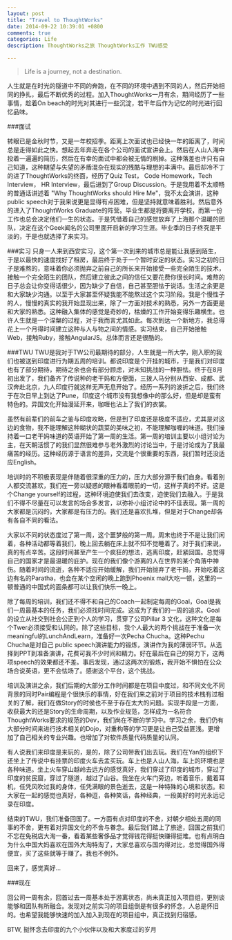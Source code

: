 ```yaml
---
layout: post
title: "Travel to ThoughtWorks"
date: 2014-09-22 10:39:01 +0800
comments: true
categories: Life
description: ThoughtWorks之旅 ThoughtWorks工作 TWU感受

---
```

> Life is a journey, not a destination.

人生就是在时光的隧道中不同的奔跑，在不同的环境中遇到不同的人，然后开始相同的挣扎，最后不断优秀的过程。加入ThoughtWorks一月有余，期间经历了一些事情，趁着On beach的时光对其进行一些沉淀，若干年后作为记忆的时光进行回忆品味。

###面试

转眼已是金秋时节，又是一年校招季。距离上次面试也已经快一年的距离了，时间总是走得如此之快。想起去年奔走在各个公司的面试宣讲会上。然后在人山人海中投着一遍遍的简历，然后在有幸的面试中都会被无情的刷掉。这种落差也许只有自己知道，这种期望与失望的矛盾混杂在现实的残酷与理想的丰满中。最后却冷不丁的进了ThoughtWorks的终面，经历了Quiz Test， Code Homework，Tech Interview， HR Interview，最后进到了Group Discussion。于是我用着不太顺畅的普通话讲述着 "Why ThoughtWorks should Hire Me"，我不太会演讲，这种public speech对于我来说更是显得有点困难，但是坚持就意味着胜利。然后意外的进入了ThoughtWorks Graduate的阵营。毕业生都是将要离开学校，而第一份工作也总会决定他们一生的状态。于是凭借着自己的感觉放弃了上海那个温暖的团队，决定在这个Geek闻名的公司里面开启新的学习生涯。毕业季的日子终究是平淡的，于是也就选择了来实习。

<!-- more -->

###实习
只身一人来到西安实习，这个第一次到来的城市总是能让我感到陌生，于是以最快的速度找好了租房，最后终于处于一个暂时安定的状态。实习之初的日子是难熬的，意味着你必须抛弃之前自己的所长来开始接受一些完全陌生的技术，接触一个完全陌生的团队，然后建立彼此之间的信任又要花费你很长时间。难熬的日子总会让你变得话很少，因为缺少了自信，自己甚至胆怯于说话。生活之余更是和大家缺少沟通。以至于大家甚至怀疑我能不能熬过这个实习阶段。我是个慢性子的人，慢慢的真实的我开始显现出来，除了一方面对技术的熟悉，另外一方面更是和大家的熟悉。这种融入集体的感觉是奇妙的，枯燥的工作开始变得乐趣横生。也许人生就是一个涅槃的过程，对于我而言尤其如此。每次到达一个新地方，我总得花上一个月得时间建立这种与人与物之间的情感。实习结束，自己开始接触Web，接触Ruby，接触AngularJS。总体而言还是很酷的。

###TWU
TWU是我对于TW公司最期待的部分，人生就是一所大学，刚入职的我们也被送到印度进行为期五周的培训。都说印度是个开挂的城市，于是我们对印度也有了部分期待，期待之余也会有部分顾虑，对未知挑战的一种胆怯。终于在8月初出发了，我们备齐了传说种的老干妈和方便面，三拨人马分别从西安、成都、武汉奔赴北京，九人印度行就这样无声无息开始了。经历一系列的波折之后，我们终于在次日早上到达了Pune，印度这个城市没有我想像中的那么好，但是却是蛮有特色的。异国文化开始漫延开来，咖喱也沾上了我们的衣裳。

虽然有前辈们的前车之鉴与印度攻略，但是到了印度还是极度不适应，尤其是对这边的食物，我不能理解这种糊状的蔬菜的美味之初，不能理解咖喱的味道。我们操持着一口老干妈味道的英语开始了第一周的生活。第一周的培训主要以小组讨论为主，在天朝活惯了的我们显然很难参与老外激烈的讨论当中，于是讨论成为了我最痛苦的经历。这种经历源于语言的差异，交流是个很重要的东西，我们暂时还没适应English。

培训时的不积极表现是伴随着很深重的压力的，压力大部分源于我们自身。看着别人都交流甚欢，我们在一旁以疑惑的眼神看着眼前的一切，这样子真的不好。这是个Change yourself的过程，这种环境迫使我们去改变，迫使我们去融入。于是我们不得不尽量在可以发言的场合多发言，以弥补小组讨论中的不佳表现。第一周的大家都是沉闷的，大家都是有压力的。我们还是喜欢扎堆，但是对于Change却各有各自不同的看法。

大家以不同的状态度过了第一周，这个噩梦般的第一周。周末也终于不是让我们闲着，各种活动都等着我们，晚上回去躺在床上就不知不觉睡着了。对于我们来说，真的有点辛苦。这段时间甚至产生一个疯狂的想法，逃离印度，赶紧回国。总觉得自己的国家才是最温暖的庇护。现在的我们像个游离的人在世界的某个角落中神伤。随着时间的流逝，各种不适应开始缓解，我们开始抛弃了老干妈，开始吃着这边有名的Paratha，也会在某个空闲的晚上跑到Phoenix mall大吃一顿，这里的一顿普通的中国式的面条都可以让我们快乐一晚上。

除了每周的培训，我们还不得不和自己的Coach一起制定每周的Goal，Goal是我们一周最基本的任务，我们必须找时间完成。这成为了我们的一周的追求。Goal的设立从社交到社会公正到个人的学习，贯穿了公司Pillar 3 文化，这种文化是每个Twer必须接受和认同的。除了这些目标，我个人最大的两个挑战在于准备一次meaningful的LunchAndLearn，准备好一次Pecha Chucha。这种Pechu Chucha是对自己 public speech演讲能力的锻炼，演讲作为我的薄弱环节。从选择到PPT到准备演讲，花费可我不少时间和精力。好在最后在自己的努力下，这两项speech的效果都还不差。事后发现，通过这两次的锻炼，我开始不惧怕在公众场合说英语，更不会怯场了。感谢这个平台，这个挑战。

培训及演讲之余，我们后期的大部分工作时间都是在项目中度过，和不同文化不同背景的同时Pair编程是个很快乐的事情，好在我们来之前对于项目的技术栈有过相关的了解，我们在做Story的时侯也不至于存在太大的问题。实现手段是一方面，收获最大的还是Story的生命周期，以及作业规范，怎样成为一名符合ThoughtWorks要求的规范的Dev，我们尚在不断的学习中。学习之余，我们仍有大部分时间来进行技术相关的Dojo，对重构等的学习更是让自己受益匪浅。更增加了自己相关的专业兴趣。也增加了对软件质量代码质量的认同。

有人说我们来印度是来玩的，是的，除了公司带我们出去玩。我们在Yan的组织下还坐上了传说中有挂票的印度火车去孟买玩。车上也是人山人海，车上的环境也是各种味道。坐上火车穿山越岭去远方的感觉真好，我们穿过了印度的城市，穿过了印度的贫民窟，穿过了隧道，越过了山谷。我坐在火车门旁边，听着音乐，戴着耳机，任凭风吹过我的身体，任凭满眼的景色逝去，这是一种特殊的心境和状态。和大家在一起的感觉也真好，各种逗，各种笑话，各种经典，一段美好的时光永远记录在印度。

结束的TWU，我们准备回国了。一方面有点对印度的不舍，对朝夕相处五周的同事的不舍，更有着对异国文化的不舍与眷念。最后我们踏上了旅途，回国之前我们不忘在免税店大淘一番，看着某些奢侈品才觉得钱花得挺快赚得挺难。也有点明白为什么中国大妈喜欢在国外大淘特淘了，大家总喜欢与国内得对比，总觉得国外得便宜，买了这些就等于赚了。我也不例外。

回来了，感觉真好...

###现在

回公司一周有余，回首过去一周基本处于游离状态，尚未真正加入项目组，更别谈能够和团队有所融合。发现对之前实习的项目组倒是有很多的怀念，人总是怀旧的。也希望我能够快速的加入加入到现在的项目组中，真正找到归宿感。

BTW, 挺怀念去印度的九个小伙伴以及和大家度过的岁月
